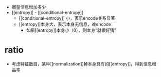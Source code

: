 - 衡量信息增加多少
- [[entropy]] - [[conditional-entropy]]
  - [[conditional-entropy]] 小，表示encode关系显著
  - [[entropy]]本身大，表示本身无信息，难encode
    - 如果[[entropy]]本身小（0），则本身“就很好猜”
# ratio
- 考虑特征数目，某种[[normalization]]掉本身具有的[[entropy]]，得到信息增益率